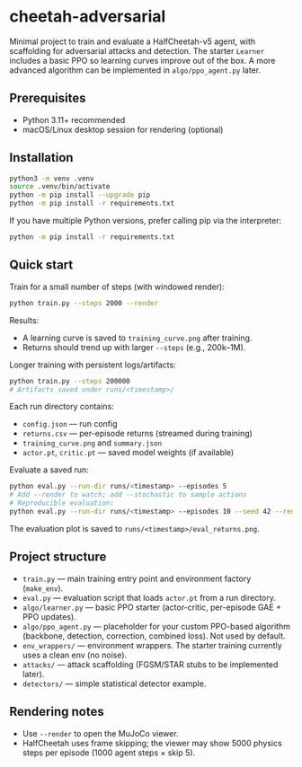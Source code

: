 # cheetah-adversarial

Minimal project to train and evaluate a HalfCheetah-v5 agent, with scaffolding for adversarial attacks and detection. The starter `Learner` includes a basic PPO so learning curves improve out of the box. A more advanced algorithm can be implemented in `algo/ppo_agent.py` later.

## Prerequisites

- Python 3.11+ recommended
- macOS/Linux desktop session for rendering (optional)

## Installation

```bash
python3 -m venv .venv
source .venv/bin/activate
python -m pip install --upgrade pip
python -m pip install -r requirements.txt
```

If you have multiple Python versions, prefer calling pip via the interpreter:

```bash
python -m pip install -r requirements.txt
```

## Quick start

Train for a small number of steps (with windowed render):

```bash
python train.py --steps 2000 --render
```

Results:

- A learning curve is saved to `training_curve.png` after training.
- Returns should trend up with larger `--steps` (e.g., 200k–1M).

Longer training with persistent logs/artifacts:

```bash
python train.py --steps 200000
# Artifacts saved under runs/<timestamp>/
```

Each run directory contains:

- `config.json` — run config
- `returns.csv` — per-episode returns (streamed during training)
- `training_curve.png` and `summary.json`
- `actor.pt`, `critic.pt` — saved model weights (if available)

Evaluate a saved run:

```bash
python eval.py --run-dir runs/<timestamp> --episodes 5
# Add --render to watch; add --stochastic to sample actions
# Reproducible evaluation:
python eval.py --run-dir runs/<timestamp> --episodes 10 --seed 42 --render
```

The evaluation plot is saved to `runs/<timestamp>/eval_returns.png`.

## Project structure

- `train.py` — main training entry point and environment factory (`make_env`).
- `eval.py` — evaluation script that loads `actor.pt` from a run directory.
- `algo/learner.py` — basic PPO starter (actor-critic, per-episode GAE + PPO updates).
- `algo/ppo_agent.py` — placeholder for your custom PPO-based algorithm (backbone, detection, correction, combined loss). Not used by default.
- `env_wrappers/` — environment wrappers. The starter training currently uses a clean env (no noise).
- `attacks/` — attack scaffolding (FGSM/STAR stubs to be implemented later).
- `detectors/` — simple statistical detector example.

## Rendering notes

- Use `--render` to open the MuJoCo viewer.
- HalfCheetah uses frame skipping; the viewer may show 5000 physics steps per episode (1000 agent steps × skip 5).